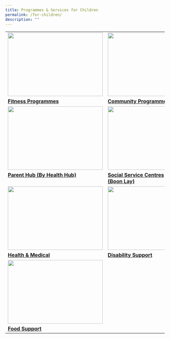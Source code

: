 ```yaml
---
title: Programmes & Services for Children
permalink: /for-children/
description: ""
---
```

<table>
	<tbody><tr>
		<td><img src="https://img.freepik.com/free-vector/happy-children-playing-different-sports_1308-128112.jpg?w=1060&amp;t=st=1691066427~exp=1691067027~hmac=032724fd878c16af6fa456c6cbca73bb2f6474a6332dc6a6c618b48373ea49ab" style="height:200px;width:300px"></td>
		<td><img src="https://img.freepik.com/free-vector/children-drawing-home-with-crayons_74855-5454.jpg?w=996&amp;t=st=1691066468~exp=1691067068~hmac=10abc3214a6c4813615b2b6d49f86e319f7d9b0a8e24b0035853640431b6735e" style="height:200px;width:220px"></td>
		<td><img src="https://img.freepik.com/premium-vector/happy-kids-boy-girl-mental-health-hand-drawn-illustration-white-background_644677-28.jpg?w=740" style="height:200px;width:300px"></td>
	</tr>
	<tr>
		<td><b><a href="/for-children/fitness">Fitness Programmes</a></b><br></td>
		<td><b><a href="/for-children/community">Community Programmes</a></b><br></td>
		<td><b><a href="/for-children/mentalhealth"> Mental Health (Children)</a></b><br></td></tr>
<tr>
		<td><img src="https://www.healthhub.sg/sites/assets/Assets/Programs/parenting_portal/images/resources-thumb-1.png" style="height:200px;width:300px"></td>
		<td><img src="https://img.freepik.com/free-vector/charity-flat-color-illustration-with-young-volunteer-characters-caring-elderly-disabled-person-vector-illustration_1284-73382.jpg?w=1380&amp;t=st=1691066694~exp=1691067294~hmac=91aecb39ef15ae8ff04e3aca58cc8b5a3140560fe1dd4fd86c70941d6dd2515d" style="height:200px;width:220px"></td>
		<td><img src="https://supportgowhere.life.gov.sg/static/Financial-5d84d4c0.svg" style="height:200px;width:300px"></td>
	</tr>
<tr>
		<td><b><a href="https://www.healthhub.sg/programmes/183/parent-hub">Parent Hub (By Health Hub)</a></b><br><br></td> 
		<td><b><a href="/findaservice/ssc/">Social Service Centres (Boon Lay)</a></b><br></td>
		<td><b><a href="https://supportgowhere.life.gov.sg/categories/children-youth"> Financial Support/Schemes</a></b><br>
	</td></tr>
<tr>
		<td><img src="https://img.freepik.com/free-vector/flat-hand-drawn-patient-taking-medical-examination_52683-57829.jpg?w=996&amp;t=st=1691066904~exp=1691067504~hmac=18aa5190bf48471d779b17810c92b19f2f333107f93341a02dace8f7f6bdfe21" style="height:200px;width:300px"></td>
		<td><img src="https://img.freepik.com/free-vector/hand-drawn-people-with-disabilities-illustration_23-2149676516.jpg?w=996&amp;t=st=1691066934~exp=1691067534~hmac=a0e36298d71c833769fe2a9d5ce3d0e580314e10200caf2a1ae4718cceb165e3" style="height:200px;width:220px"></td>
		<td><img src="https://img.freepik.com/free-vector/beautiful-home_24877-50819.jpg?w=740&amp;t=st=1691066987~exp=1691067587~hmac=24ee1340e689ee13a51b1fa3ed206c9faf1c8134089ef88fcd9c7a70e4163d77" style="height:200px;width:300px"></td>
	</tr>
<tr>
		<td><b><a href="/findaservice/healthandmedical/">Health &amp; Medical</a></b><br></td>
		<td><b><a href="/findaservice/disabilitysupport/">Disability Support</a></b><br></td>
		<td><b><a href="/findaservice/housingsupport/"> Housing Support</a></b><br>
			</td></tr>
	<tr>
		<td><img src="https://img.freepik.com/free-vector/hand-drawn-flat-design-food-bank-illustration_23-2149354223.jpg?w=740&amp;t=st=1691067066~exp=1691067666~hmac=757bb5fab11faa60b64e8806732ba7ce3ed8970c513e5665c2fc430164c9c414" style="height:200px;width:300px"></td>
	</tr><tr>
		<td><b><a href="/findaservice/foodsupport/">Food Support</a></b><br></td>
	</tr>			
</tbody></table>